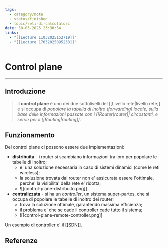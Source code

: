 ```yaml
---
tags:
  - category/note
  - status/finished
  - topic/reti-di-calcolatori
date: 30-03-2025 23:30:54
links:
  - "[[Lecture 11032025152719]]"
  - "[[Lecture 17032025095233]]"
---
```

# Control plane
---
## Introduzione
> Il **control plane** è uno dei due sottolivelli del [[Livello rete|livello rete]] e si occupa di _popolare la tabella di inoltro (forwarding) locale, sulla base delle informazioni passate con i [[Router|router]] circostanti, e serve per il [[Routing|routing]]_.

## Funzionamento
Del control plane ci possono essere due implementazioni:
- **distribuita** - i router si scambiano informazioni tra loro per popolare le tabelle di inoltro;
	- e' una soluzione necessaria in caso di sistemi dinamici (come le reti wireless);
	- la soluzione trovata dai router non e' assicurata essere l'ottimale, perche' la visibilita' della rete e' ridotta;
	- ![[control-plane-distribuito.png]]
- **centralizzata** - si ha un _controller_, un sistema super-partes, che si occupa di popolare le tabelle di inoltro dei router;
	- trova la soluzione ottimale, garantendo massima efficienza;
	- il problema e' che se cade il controller cade tutto il sistema;
	- ![[control-plane-remote-controller.png]]

Un esempio di controller e' il [[SDN]].

## Referenze